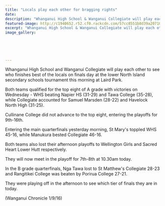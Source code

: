 ```yaml
---
title: "Locals play each other for bragging rights"
date: 
description: "Whanganui High School & Wanganui Collegiate will play each other to see who finishes best of the locals on finals day at the lower North Island secondary schools tournament this morning at Laird Park"
featured-image: http://c1940652.r52.cf0.rackcdn.com/57cc8551b8d39a2071001a8b/Photo-of-netball-going-into-net.jpg
excerpt: "Whanganui High School & Wanganui Collegiate will play each other to see who finishes best of the locals on finals day at the lower North Island secondary schools tournament this morning at Laird Park"
image_gallery:
    
    
    
    
    
---
```


<p>Whanganui High School and Wanganui Collegiate will play each other to see who finishes best of the locals on finals day at the lower North Island secondary schools tournament this morning at Laird Park.</p>
<p>Both teams qualified for the top eight of A grade with victories on Wednesday - WHS beating Napier HS (31-29) and Tawa College (35-28), while Collegiate accounted for Samuel Marsden (28-22) and Havelock North High (31-25).</p>
<p>Cullinane College did not advance to the top eight, entering the playoffs for 9th-16th.</p>
<p>Entering the main quarterfinals yesterday morning, St Mary's toppled WHS 45-16, while Manukura bested Collegiate 46-16.</p>
<p>Both teams also lost their afternoon playoffs to Wellington Girls and Sacred Heart Lower Hutt respectively.</p>
<p>They will now meet in the playoff for 7th-8th at 10.30am today.</p>
<p>In the B grade quarterfinals, Nga Tawa lost to St Matthew's Collegiate 28-23 and Rangitikei College was beaten by Porirua College 27-21.</p>
<p>They were playing off in the afternoon to see which tier of finals they are in today.</p>
<p>(Wanganui Chronicle 1/9/16)</p>

